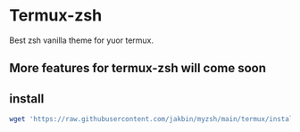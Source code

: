# Termux-zsh

Best zsh vanilla theme for yuor termux.

## More features for termux-zsh will come soon

## install

```sh
wget 'https://raw.githubusercontent.com/jakbin/myzsh/main/termux/install.sh' | sh
```
